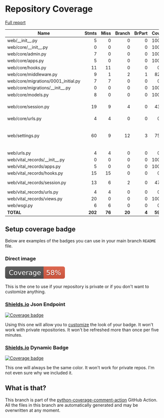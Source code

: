 # Repository Coverage

[Full report](https://htmlpreview.github.io/?https://github.com/Office-of-Digital-Services/cdt-ods-disaster-recovery/blob/python-coverage-comment-action-data/htmlcov/index.html)

| Name                                 |    Stmts |     Miss |   Branch |   BrPart |   Cover |   Missing |
|------------------------------------- | -------: | -------: | -------: | -------: | ------: | --------: |
| web/\_\_init\_\_.py                  |        5 |        0 |        0 |        0 |    100% |           |
| web/core/\_\_init\_\_.py             |        0 |        0 |        0 |        0 |    100% |           |
| web/core/admin.py                    |        7 |        0 |        0 |        0 |    100% |           |
| web/core/apps.py                     |        5 |        0 |        0 |        0 |    100% |           |
| web/core/hooks.py                    |       11 |       11 |        0 |        0 |      0% |      1-15 |
| web/core/middleware.py               |        9 |        1 |        2 |        1 |     82% |        19 |
| web/core/migrations/0001\_initial.py |        7 |        7 |        0 |        0 |      0% |      3-16 |
| web/core/migrations/\_\_init\_\_.py  |        0 |        0 |        0 |        0 |    100% |           |
| web/core/models.py                   |        8 |        0 |        0 |        0 |    100% |           |
| web/core/session.py                  |       19 |        9 |        4 |        0 |     43% |12-21, 25-26, 30-33 |
| web/core/urls.py                     |        4 |        4 |        0 |        0 |      0% |       1-7 |
| web/settings.py                      |       60 |        9 |       12 |        3 |     75% |42-49, 94->98, 109->112, 121 |
| web/urls.py                          |        4 |        4 |        0 |        0 |      0% |      8-14 |
| web/vital\_records/\_\_init\_\_.py   |        0 |        0 |        0 |        0 |    100% |           |
| web/vital\_records/apps.py           |        5 |        0 |        0 |        0 |    100% |           |
| web/vital\_records/hooks.py          |       15 |       15 |        0 |        0 |      0% |      1-20 |
| web/vital\_records/session.py        |       13 |        6 |        2 |        0 |     47% |6, 11, 15-18 |
| web/vital\_records/urls.py           |        4 |        4 |        0 |        0 |      0% |       1-8 |
| web/vital\_records/views.py          |       20 |        0 |        0 |        0 |    100% |           |
| web/wsgi.py                          |        6 |        6 |        0 |        0 |      0% |      8-16 |
|                            **TOTAL** |  **202** |   **76** |   **20** |    **4** | **59%** |           |


## Setup coverage badge

Below are examples of the badges you can use in your main branch `README` file.

### Direct image

[![Coverage badge](https://raw.githubusercontent.com/Office-of-Digital-Services/cdt-ods-disaster-recovery/python-coverage-comment-action-data/badge.svg)](https://htmlpreview.github.io/?https://github.com/Office-of-Digital-Services/cdt-ods-disaster-recovery/blob/python-coverage-comment-action-data/htmlcov/index.html)

This is the one to use if your repository is private or if you don't want to customize anything.

### [Shields.io](https://shields.io) Json Endpoint

[![Coverage badge](https://img.shields.io/endpoint?url=https://raw.githubusercontent.com/Office-of-Digital-Services/cdt-ods-disaster-recovery/python-coverage-comment-action-data/endpoint.json)](https://htmlpreview.github.io/?https://github.com/Office-of-Digital-Services/cdt-ods-disaster-recovery/blob/python-coverage-comment-action-data/htmlcov/index.html)

Using this one will allow you to [customize](https://shields.io/endpoint) the look of your badge.
It won't work with private repositories. It won't be refreshed more than once per five minutes.

### [Shields.io](https://shields.io) Dynamic Badge

[![Coverage badge](https://img.shields.io/badge/dynamic/json?color=brightgreen&label=coverage&query=%24.message&url=https%3A%2F%2Fraw.githubusercontent.com%2FOffice-of-Digital-Services%2Fcdt-ods-disaster-recovery%2Fpython-coverage-comment-action-data%2Fendpoint.json)](https://htmlpreview.github.io/?https://github.com/Office-of-Digital-Services/cdt-ods-disaster-recovery/blob/python-coverage-comment-action-data/htmlcov/index.html)

This one will always be the same color. It won't work for private repos. I'm not even sure why we included it.

## What is that?

This branch is part of the
[python-coverage-comment-action](https://github.com/marketplace/actions/python-coverage-comment)
GitHub Action. All the files in this branch are automatically generated and may be
overwritten at any moment.